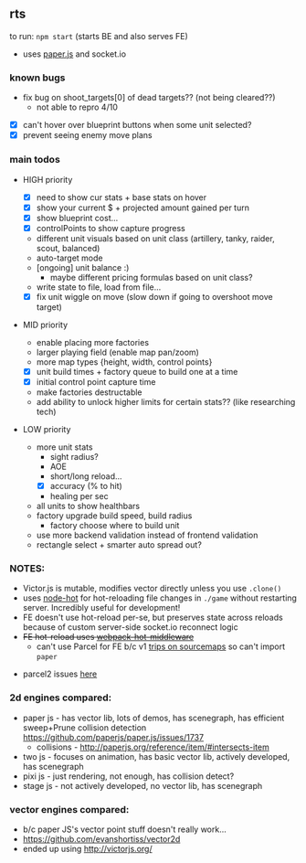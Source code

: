 ## rts

to run: `npm start` (starts BE and also serves FE)

- uses [paper.js](http://paperjs.org/about/) and socket.io

### known bugs

- fix bug on shoot_targets[0] of dead targets?? (not being cleared??)
  - not able to repro 4/10
- [x] can't hover over blueprint buttons when some unit selected?
- [x] prevent seeing enemy move plans

### main todos

- HIGH priority

  - [x] need to show cur stats + base stats on hover
  - [x] show your current \$ + projected amount gained per turn
  - [x] show blueprint cost...
  - [x] controlPoints to show capture progress
  - different unit visuals based on unit class (artillery, tanky, raider, scout, balanced)
  - auto-target mode
  - [ongoing] unit balance :)
    - maybe different pricing formulas based on unit class?
  - write state to file, load from file...
  - [x] fix unit wiggle on move (slow down if going to overshoot move target)

- MID priority

  - enable placing more factories
  - larger playing field (enable map pan/zoom)
  - more map types {height, width, control points}
  - [x] unit build times + factory queue to build one at a time
  - [x] initial control point capture time
  - make factories destructable
  - add ability to unlock higher limits for certain stats?? (like researching tech)

- LOW priority
  - more unit stats
    - sight radius?
    - AOE
    - short/long reload...
    - [x] accuracy (% to hit)
    - healing per sec
  - all units to show healthbars
  - factory upgrade build speed, build radius
    - factory choose where to build unit
  - use more backend validation instead of frontend validation
  - rectangle select + smarter auto spread out?

### NOTES:

- Victor.js is mutable, modifies vector directly unless you use `.clone()`
- uses [node-hot](https://github.com/mihe/node-hot) for hot-reloading file changes in `./game` without restarting server. Incredibly useful for development!
- FE doesn't use hot-reload per-se, but preserves state across reloads because of custom server-side socket.io reconnect logic
- ~~FE hot-reload uses [webpack-hot-middleware](https://github.com/webpack-contrib/webpack-hot-middleware/tree/master/example)~~
  - can't use Parcel for FE b/c v1 [trips on sourcemaps](https://github.com/parcel-bundler/parcel/pull/2427) so can't import `paper`

* parcel2 issues [here](https://github.com/parcel-bundler/parcel/issues/3377)

### 2d engines compared:

- paper js - has vector lib, lots of demos, has scenegraph, has efficient sweep+Prune collision detection https://github.com/paperjs/paper.js/issues/1737
  - collisions - http://paperjs.org/reference/item/#intersects-item
- two js - focuses on animation, has basic vector lib, actively developed, has scenegraph
- pixi js - just rendering, not enough, has collision detect?
- stage js - not actively developed, no vector lib, has scenegraph

### vector engines compared:

- b/c paper JS's vector point stuff doesn't really work...
- https://github.com/evanshortiss/vector2d
- ended up using http://victorjs.org/
